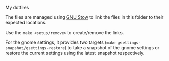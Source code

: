 My dotfiles

The files are managed using [GNU Stow](https://www.gnu.org/software/stow/) to link the files in this folder to their expected locations.

Use the `make <setup/remove>` to create/remove the links.

For the gnome settings, it provides two targets (`make gsettings-snapshot/gsettings-restore`) to take a snapshot of the gnome settings or restore the current settings using the latest snapshot respectively.

